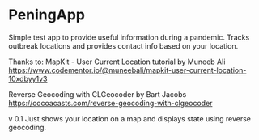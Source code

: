 # PeningApp
Simple test app to provide useful information during a pandemic. Tracks outbreak locations and provides contact info based on your location.

Thanks to:
MapKit - User Current Location tutorial by Muneeb Ali
https://www.codementor.io/@muneebali/mapkit-user-current-location-10xdbyy1v3

Reverse Geocoding with CLGeocoder by Bart Jacobs
https://cocoacasts.com/reverse-geocoding-with-clgeocoder

v 0.1
Just shows your location on a map and displays state using reverse geocoding.
